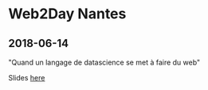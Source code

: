 # Web2Day Nantes

## 2018-06-14

"Quand un langage de datascience se met à faire du web"

Slides [here](https://github.com/ColinFay/conf/blob/master/2018-06-Web2Day-Nantes/web2day.pdf)
